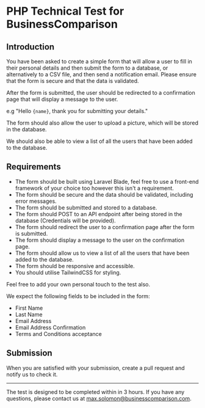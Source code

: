 # PHP Technical Test for BusinessComparison

## Introduction

You have been asked to create a simple form that will allow a user to fill in their personal details and then submit the form to a database, or alternatively to a CSV file, and then send a notification email. Please ensure that the form is secure and that the data is validated. 

After the form is submitted, the user should be redirected to a confirmation page that will display a message to the user.

e.g "Hello `{name}`, thank you for submitting your details."

The form should also allow the user to upload a picture, which will be stored in the database.

We should also be able to view a list of all the users that have been added to the database.

## Requirements

- The form should be built using Laravel Blade, feel free to use a front-end framework of your choice too however this isn't a requirement.
- The form should be secure and the data should be validated, including error messages.
- The form should be submitted and stored to a database.
- The form should POST to an API endpoint after being stored in the database (Credentials will be provided).
- The form should redirect the user to a confirmation page after the form is submitted.
- The form should display a message to the user on the confirmation page.
- The form should allow us to view a list of all the users that have been added to the database.
- The form should be responsive and accessible.
- You should utilise TailwindCSS for styling.

Feel free to add your own personal touch to the test also.

We expect the following fields to be included in the form:

- First Name
- Last Name
- Email Address
- Email Address Confirmation
- Terms and Conditions acceptance

## Submission

When you are satisfied with your submission, create a pull request and notify us to check it.

---

The test is designed to be completed within in 3 hours. If you have any questions, please contact us at max.solomon@businesscomparison.com.
